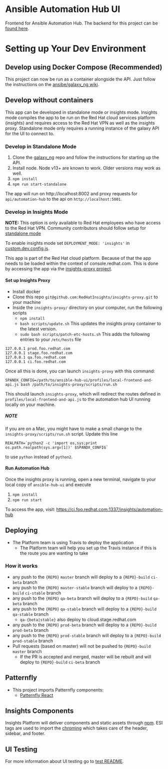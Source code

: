 # Ansible Automation Hub UI

Frontend for Ansible Automation Hub. The backend for this project can be [found here](https://github.com/ansible/galaxy_ng/).

# Setting up Your Dev Environment

## Develop using Docker Compose (Recommended)

This project can now be run as a container alongside the API. Just follow the instructions on the [ansibe/galaxy_ng wiki](https://github.com/ansible/galaxy_ng/wiki/Development-Setup).

## Develop without containers

This app can be developed in standalone mode or insights mode. Insights mode compiles the app to be run on the Red Hat cloud services platform (insights) and requires access to the Red Hat VPN as well as the insights proxy. Standalone mode only requires a running instance of the galaxy API for the UI to connect to.

### Develop in Standalone Mode

1. Clone the [galaxy_ng](https://github.com/ansible/galaxy_ng) repo and follow the instructions for starting up the API.
2. Install node. Node v13+ are known to work. Older versions may work as well.
3. `npm install`
4. `npm run start-standalone`

The app will run on http://localhost:8002 and proxy requests for `api/automation-hub` to the api on `http://localhost:5001`.

### Develop in Insights Mode

**NOTE:** This option is only available to Red Hat employees who have access to the Red Hat VPN. Community contributors should follow setup for [standalone mode](#develop-in-standalone-mode)

To enable insights mode set `DEPLOYMENT_MODE: 'insights'` in [custom.dev.config.js](./custom.dev.config.js).

This app is part of the Red Hat cloud platform. Because of that the app needs to be loaded within the context of console.redhat.com. This is done by accessing the app via the [insights-proxy project](https://github.com/RedHatInsights/insights-proxy).

#### Set up Insights Proxy

- Install docker
- Clone this repo `git@github.com:RedHatInsights/insights-proxy.git` to your machine
- Inside the `insights-proxy/` directory on your computer, run the following scripts
  - `npm install`
  - `bash scripts/update.sh` This updates the insights proxy container to the latest version.
  - `sudo bash scripts/patch-etc-hosts.sh` This adds the following entries to your `/etc/hosts` file

```
127.0.0.1 prod.foo.redhat.com
127.0.0.1 stage.foo.redhat.com
127.0.0.1 qa.foo.redhat.com
127.0.0.1 ci.foo.redhat.com
```

Once all this is done, you can launch `insights-proxy` with this command:

```
SPANDX_CONFIG=/path/to/ansible-hub-ui/profiles/local-frontend-and-api.js bash /path/to/insights-proxy/scripts/run.sh
```

This should launch `insights-proxy`, which will redirect the routes defined in `profiles/local-frontend-and-api.js` to the automation hub UI running locally on your machine.

##### NOTE

If you are on a Mac, you might have to make a small change to the `insights-proxy/scripts/run.sh` script. Update this line

```
REALPATH=`python2 -c 'import os,sys;print os.path.realpath(sys.argv[1])' $SPANDX_CONFIG`
```

to use `python` instead of `python2`.

#### Run Automation Hub

Once the insights proxy is running, open a new terminal, navigate to your local copy of `ansible-hub-ui` and execute

1. `npm install`
2. `npm run start`

To access the app, visit: https://ci.foo.redhat.com:1337/insights/automation-hub

## Deploying

- The Platform team is using Travis to deploy the application
  - The Platform team will help you set up the Travis instance if this is the route you are wanting to take

### How it works

- any push to the `{REPO}` `master` branch will deploy to a `{REPO}-build` `ci-beta` branch
- any push to the `{REPO}` `master-stable` branch will deploy to a `{REPO}-build` `ci-stable` branch
- any push to the `{REPO}` `qa-beta` branch will deploy to a `{REPO}-build` `qa-beta` branch
- any push to the `{REPO}` `qa-stable` branch will deploy to a `{REPO}-build` `qa-stable` branch
  - `qa-{beta|stable}` also deploy to cloud.stage.redhat.com
- any push to the `{REPO}` `prod-beta` branch will deploy to a `{REPO}-build` `prod-beta` branch
- any push to the `{REPO}` `prod-stable` branch will deploy to a `{REPO}-build` `prod-stable` branch
- Pull requests (based on master) will not be pushed to `{REPO}-build` `master` branch
  - If the PR is accepted and merged, master will be rebuilt and will deploy to `{REPO}-build` `ci-beta` branch

## Patternfly

- This project imports Patternfly components:
  - [Patternfly React](https://github.com/patternfly/patternfly-react)

## Insights Components

Insights Platform will deliver components and static assets through [npm](https://www.npmjs.com/package/@red-hat-insights/insights-frontend-components). ESI tags are used to import the [chroming](https://github.com/RedHatInsights/insights-chrome) which takes care of the header, sidebar, and footer.

## UI Testing

For more information about UI testing go to [test README](https://github.com/ansible/ansible-hub-ui/tree/master/test/README.md).

